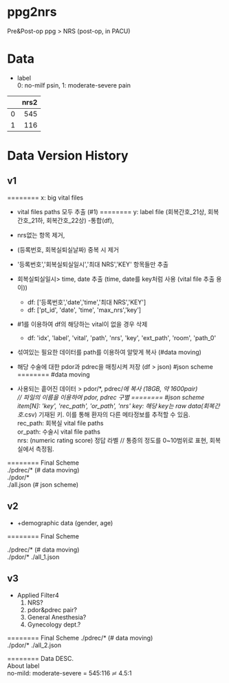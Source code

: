 # ppg2nrs
Pre&amp;Post-op ppg > NRS (post-op, in PACU)




# Data

- label  
0: no-milf psin, 1: moderate-severe pain

|    |   nrs2 |
|---:|-------:|
|  0 |    545 |
|  1 |    116 |

# Data Version History

## v1 
======== x: big vital files 
- vital files paths 모두 추출 (#1)
======== y: label file (회복간호_21상, 회복간호_21하, 회복간호_22상)
-통합(df), 
- nrs없는 항목 제거,
- (등록번호, 회복실퇴실날짜) 중복 시 제거
- '등록번호','회복실퇴실일시','최대 NRS','KEY' 항목들만 추출
- 회복실퇴실일시> time, date 추출 (time, date를 key처럼 사용 (vital file 추출 용이))
    - df: ['등록번호','date','time','최대 NRS','KEY']
    - df: ['pt_id', 'date', 'time', 'max_nrs','key']

- #1를 이용하여 df의 해당하는 vital이 없을 경우 삭제
    - df: 'idx', 'label', 'vital', 'path', 'nrs', 'key', 'ext_path', 'room', 'path_0'
- 섞여있는 필요한 데이터를 path를 이용하여 알맞게 복사 (#data moving)
- 해당 수술에 대한 pdor과 pdrec을 매칭시켜 저장 (df > json) #json scheme
======== #data moving  
- 사용되는 흩어진 데이터 > pdor/*, pdrec/*에 복사 (18GB, 약 1600pair)  
// 파일의 이름을 이용하여 pdor, pdrec 구별 
======== #json scheme  
item[N]: 'key', 'rec_path', 'or_path', 'nrs'
key: 해당 key는 raw data(회복간호*.csv) 기재된 키. 이를 통해 환자의 다른 메타정보를 추적할 수 있음.  
rec_path: 회복실 vital file paths  
or_path: 수술시 vital file paths   
nrs: (numeric rating score) 정답 라벨 // 통증의 정도를 0~10범위로 표현, 회복실에서 측정됨.   

======== Final Scheme  
./pdrec/* (# data moving)  
./pdor/*   
./all.json (# json scheme)  

## v2  

- +demographic data (gender, age)


======== Final Scheme  

./pdrec/* (# data moving)  
./pdor/*
./all_1.json

## v3

- Applied Filter4
    1. NRS? 
    2. pdor&pdrec pair? 
    3. General Anesthesia? 
    4. Gynecology dept.?

======== Final Scheme
./pdrec/* (# data moving)  
./pdor/*
./all_2.json

======== Data DESC.  
About label  
no-mild: moderate-severe = 545:116 ≓ 4.5:1

